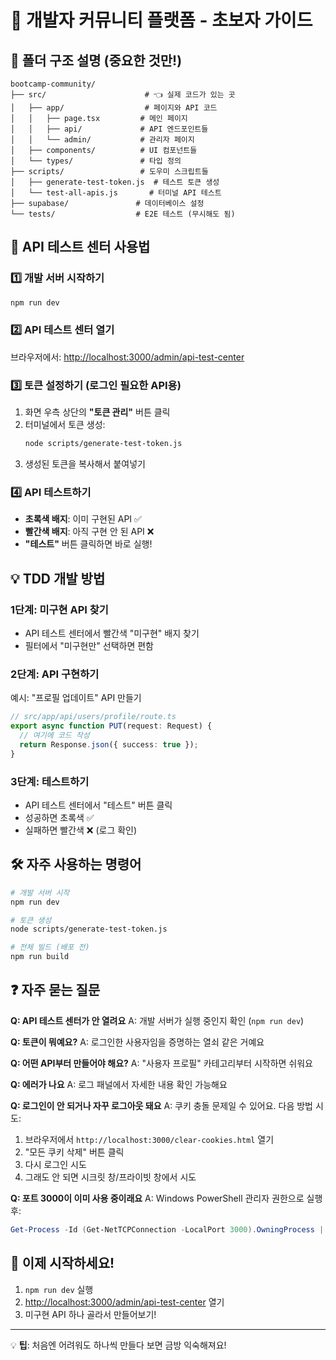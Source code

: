 # 🚀 개발자 커뮤니티 플랫폼 - 초보자 가이드

## 📁 폴더 구조 설명 (중요한 것만!)

```
bootcamp-community/
├── src/                      # 👈 실제 코드가 있는 곳
│   ├── app/                  # 페이지와 API 코드
│   │   ├── page.tsx         # 메인 페이지
│   │   ├── api/             # API 엔드포인트들
│   │   └── admin/           # 관리자 페이지
│   ├── components/          # UI 컴포넌트들
│   └── types/               # 타입 정의
├── scripts/                 # 도우미 스크립트들
│   ├── generate-test-token.js  # 테스트 토큰 생성
│   └── test-all-apis.js       # 터미널 API 테스트
├── supabase/               # 데이터베이스 설정
└── tests/                  # E2E 테스트 (무시해도 됨)
```

## 🎯 API 테스트 센터 사용법

### 1️⃣ 개발 서버 시작하기
```bash
npm run dev
```

### 2️⃣ API 테스트 센터 열기
브라우저에서: [http://localhost:3000/admin/api-test-center](http://localhost:3000/admin/api-test-center)

### 3️⃣ 토큰 설정하기 (로그인 필요한 API용)
1. 화면 우측 상단의 **"토큰 관리"** 버튼 클릭
2. 터미널에서 토큰 생성:
   ```bash
   node scripts/generate-test-token.js
   ```
3. 생성된 토큰을 복사해서 붙여넣기

### 4️⃣ API 테스트하기
- **초록색 배지**: 이미 구현된 API ✅
- **빨간색 배지**: 아직 구현 안 된 API ❌
- **"테스트"** 버튼 클릭하면 바로 실행!

## 💡 TDD 개발 방법

### 1단계: 미구현 API 찾기
- API 테스트 센터에서 빨간색 "미구현" 배지 찾기
- 필터에서 "미구현만" 선택하면 편함

### 2단계: API 구현하기
예시: "프로필 업데이트" API 만들기
```typescript
// src/app/api/users/profile/route.ts
export async function PUT(request: Request) {
  // 여기에 코드 작성
  return Response.json({ success: true });
}
```

### 3단계: 테스트하기
- API 테스트 센터에서 "테스트" 버튼 클릭
- 성공하면 초록색 ✅
- 실패하면 빨간색 ❌ (로그 확인)

## 🛠️ 자주 사용하는 명령어

```bash
# 개발 서버 시작
npm run dev

# 토큰 생성
node scripts/generate-test-token.js

# 전체 빌드 (배포 전)
npm run build
```

## ❓ 자주 묻는 질문

**Q: API 테스트 센터가 안 열려요**
A: 개발 서버가 실행 중인지 확인 (`npm run dev`)

**Q: 토큰이 뭐예요?**
A: 로그인한 사용자임을 증명하는 열쇠 같은 거예요

**Q: 어떤 API부터 만들어야 해요?**
A: "사용자 프로필" 카테고리부터 시작하면 쉬워요

**Q: 에러가 나요**
A: 로그 패널에서 자세한 내용 확인 가능해요

**Q: 로그인이 안 되거나 자꾸 로그아웃 돼요**
A: 쿠키 충돌 문제일 수 있어요. 다음 방법 시도:
1. 브라우저에서 `http://localhost:3000/clear-cookies.html` 열기
2. "모든 쿠키 삭제" 버튼 클릭
3. 다시 로그인 시도
4. 그래도 안 되면 시크릿 창/프라이빗 창에서 시도

**Q: 포트 3000이 이미 사용 중이래요**
A: Windows PowerShell 관리자 권한으로 실행 후:
```powershell
Get-Process -Id (Get-NetTCPConnection -LocalPort 3000).OwningProcess | Stop-Process -Force
```

## 🎉 이제 시작하세요!

1. `npm run dev` 실행
2. [http://localhost:3000/admin/api-test-center](http://localhost:3000/admin/api-test-center) 열기
3. 미구현 API 하나 골라서 만들어보기!

---

💡 **팁**: 처음엔 어려워도 하나씩 만들다 보면 금방 익숙해져요!